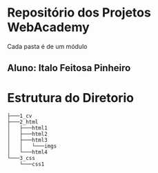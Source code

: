 # Repositório dos Projetos WebAcademy
Cada pasta é de um módulo
## Aluno: Italo Feitosa Pinheiro

# Estrutura do Diretorio
```shell
├───1_cv
├───2_html
│   ├───html1
│   ├───html2
│   ├───html3
│   │   └───imgs
│   └───html4
└───3_css
    └───css1
   ```